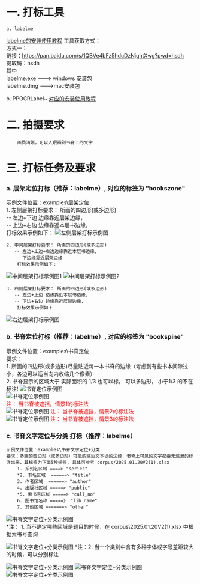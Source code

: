 # 一. 打标工具
    a. labelme 
[labelme的安装使用教程](https://blog.csdn.net/weixin_43427721/article/details/107122775) 
     工具获取方式：   
        方式一：  
                链接：https://pan.baidu.com/s/1QBVe4bFz5hduDzNjqhtXwg?pwd=hsdh   
                提取码：hsdh  
                其中  
                labelme.exe ---> windows 安装包  
                labelme.dmg --->mac安装包   
  
                      
<del>    b. PPOCRLabel~
[对应的安装使用教程](https://github.com/PaddlePaddle/PaddleOCR/blob/release/2.0/PPOCRLabel/README_ch.md)
</del>

# 二. 拍摄要求
        画质清晰，可以人眼辨别书脊上的文字

# 三. 打标任务及要求 
###   a. 层架定位打标（推荐：labelme）, 对应的标签为 "bookszone"  
   示例文件位置：examples\层架定位  
    1. 左侧层架打标要求： 所画的四边形(或多边形)   
       -- 左边+下边 边缘靠近层架边缘，  
       -- 上边+右边 边缘靠近本层书边缘，  
        打标效果示例如下： 
![左侧层架打标示例图](corpus/cj_loc_left.png)  

    2. 中间层架打标要求： 所画的四边形(或多边形) 
       -- 左边+上边+右边边缘靠近本层书边缘，
       -- 下边缘靠近层架边缘
        打标效果示例如下： 
![中间层架打标示例图1](corpus/cj_loc_mid1.png)
![中间层架打标示例图2](corpus/cj_loc_mid2.png)

    3. 右侧层架打标要求： 所画的四边形(或多边形) 
       -- 左边+上边 边缘靠近本层书边缘，
       -- 下边+右边 边缘靠近层架边缘，
        打标效果示例如下 
![右边层架打标示例图](corpus/cj_loc_right.png)

###   b. 书脊定位打标（推荐：labelme）, 对应的标签为 "bookspine"   
   示例文件位置：examples\书脊定位  
     要求：  
         1. 所画的四边形(或多边形)尽量贴近每一本书脊的边缘（考虑到有些书本间隙过小，各边可以适当向内收缩几个像素）   
         2. 书脊显示的区域大于 实际面积的 1/3 也可以标， 可以多边形， 小于1/3 的不在标注!
     <!-- ![书脊定位示例图](corpus/book_spine_loc.png)  
     <span style="color: red;"> 注： 所有的图像尽可能的没有水印(这是个反向案例)  </span>   -->
     ![书脊定位示例图](corpus/book_spine_loc1.png)  
     ![书脊定位示例图](corpus/book_spine_es_zd.png)  
     <span style="color: red;"> 注： 当书脊被遮挡，情景1的标注法  </span>  
     ![书脊定位示例图](corpus/book_spine_loc_es_zd1.png)
     <span style="color: red;"> 注： 当书脊被遮挡，情景2的标注法  </span>  
     ![书脊定位示例图](corpus/book_spine_loc_es_zd2.png)
     <span style="color: red;"> 注： 当书脊被遮挡，情景3的标注法  </span>  


###    c. 书脊文字定位与分类 打标（推荐：labelme）  
    示例文件位置：examples\书脊文字定位+分类  
    要求：多画的四边形（或多边形）可能的贴近文本块的边缘，书脊上可见的文字都要无遗漏的标注出来，其标签为下面5种标签, 具体可参考 corpus/2025.01.20V2(1).xlsx  
        1. 系列名区域 ====> "series"  
        *2. 书名区域  ======> "title"    
        3. 作者区域  ======> "author"  
        4. 出版社区域 =====> "public"
        *5. 索书号区域 =====> "call_no"  
        6. 图书馆名称 =====》 "lib_name"
        7. 其他区域 =======> "other" 
 
         

![书脊文字定位+分类示例图](corpus/text_loc_cls_1.png)   
        *注： 1. 当不确定哪些区域是题目的时候，在  corpus\2025.01.20V2(1).xlsx 中根据索书号查询  

          
![书脊文字定位+分类示例图](corpus/text_loc_cls_2.png)
*注：2. 当一个类别中含有多种字体或字号差距较大的时候，可以分别标注

![书脊文字定位+分类示例图](corpus/text_loc_cls_3.png)
![书脊文字定位+分类示例图](corpus/text_loc_cls_4.png)
![书脊文字定位+分类示例图](corpus/text_loc_cls_5.png)
    
   <!-- c. 文字定位打标（推荐：PPOCRLabel，这样就可以与接下来的任务“文字识别打标”一块做了） 

   要求：多画的四边形（或多边形）可能的贴近文本块的边缘，书脊上可见的文字都要无遗漏的标注出来
   ![文字定位打标](corpus/text_loc1.png)
   ![文字定位打标](corpus/text_loc2.png) 

   d. 文字识别打标（推荐：PPOCRLabel）
     要求：准确的图像块中的文字与录入的文字相一致 (注意空格也要录入)
      ![文字定位打标](corpus/text_rec.png)  
      需要录入的文字为： EMBRACE HIM -->

<!-- 1. 系列名区域 ====> "series"  
        2. 书名区域  ======> "title"  
        3. 作者区域  ======> "author"  
        4. 出版社区域 =====> "public"
        5. 索书号区域 =====> "call_no"  
        6. 图书馆名称 =====》 "lib_name"
        7. 其他区域 =======> "other" 

        6. 条形码区域 ======> "barcode" 
-->